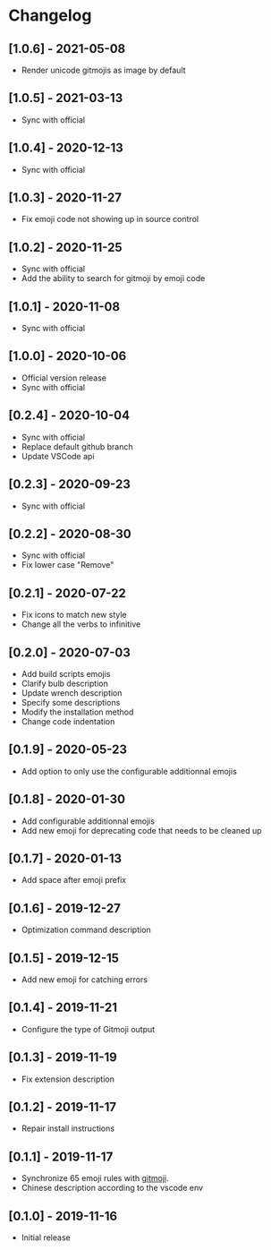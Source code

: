 # Changelog

## [1.0.6] - 2021-05-08

- Render unicode gitmojis as image by default

## [1.0.5] - 2021-03-13

- Sync with official

## [1.0.4] - 2020-12-13

- Sync with official

## [1.0.3] - 2020-11-27

- Fix emoji code not showing up in source control

## [1.0.2] - 2020-11-25

- Sync with official
- Add the ability to search for gitmoji by emoji code

## [1.0.1] - 2020-11-08

- Sync with official

## [1.0.0] - 2020-10-06

- Official version release
- Sync with official

## [0.2.4] - 2020-10-04

- Sync with official
- Replace default github branch
- Update VSCode api

## [0.2.3] - 2020-09-23

- Sync with official

## [0.2.2] - 2020-08-30

- Sync with official
- Fix lower case "Remove"

## [0.2.1] - 2020-07-22

- Fix icons to match new style
- Change all the verbs to infinitive

## [0.2.0] - 2020-07-03

- Add build scripts emojis
- Clarify bulb description
- Update wrench description
- Specify some descriptions
- Modify the installation method
- Change code indentation

## [0.1.9] - 2020-05-23

- Add option to only use the configurable additionnal emojis

## [0.1.8] - 2020-01-30

- Add configurable additionnal emojis
- Add new emoji for deprecating code that needs to be cleaned up

## [0.1.7] - 2020-01-13

- Add space after emoji prefix

## [0.1.6] - 2019-12-27

- Optimization command description

## [0.1.5] - 2019-12-15

- Add new emoji for catching errors

## [0.1.4] - 2019-11-21

- Configure the type of Gitmoji output

## [0.1.3] - 2019-11-19

- Fix extension description

## [0.1.2] - 2019-11-17

- Repair install instructions

## [0.1.1] - 2019-11-17

- Synchronize 65 emoji rules with [gitmoji](https://github.com/carloscuesta/gitmoji).
- Chinese description according to the vscode env

## [0.1.0] - 2019-11-16

- Initial release
